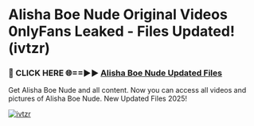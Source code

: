 # Alisha Boe Nude Original Videos 0nlyFans Leaked - Files Updated! (ivtzr)

<h3>🔴 CLICK HERE 🌐==►► <a href="https://tinyurl.com/yrmya6cz" rel="nofollow">Alisha Boe Nude Updated Files</a></h3>

Get Alisha Boe Nude and all content. Now you can access all videos and pictures of Alisha Boe Nude. New Updated Files 2025!

[![ivtzr](https://i.imgur.com/FMdXYCs.gif)](https://tinyurl.com/yrmya6cz)

